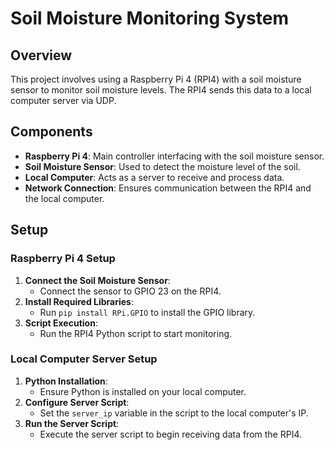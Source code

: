 # Soil Moisture Monitoring System

## Overview

This project involves using a Raspberry Pi 4 (RPI4) with a soil moisture sensor to monitor soil moisture levels. The RPI4 sends this data to a local computer server via UDP.

## Components

- **Raspberry Pi 4**: Main controller interfacing with the soil moisture sensor.
- **Soil Moisture Sensor**: Used to detect the moisture level of the soil.
- **Local Computer**: Acts as a server to receive and process data.
- **Network Connection**: Ensures communication between the RPI4 and the local computer.

## Setup

### Raspberry Pi 4 Setup
1. **Connect the Soil Moisture Sensor**:
    - Connect the sensor to GPIO 23 on the RPI4.
2. **Install Required Libraries**:
    - Run `pip install RPi.GPIO` to install the GPIO library.
3. **Script Execution**:
    - Run the RPI4 Python script to start monitoring.

### Local Computer Server Setup
1. **Python Installation**:
    - Ensure Python is installed on your local computer.
2. **Configure Server Script**:
    - Set the `server_ip` variable in the script to the local computer's IP.
3. **Run the Server Script**:
    - Execute the server script to begin receiving data from the RPI4.


